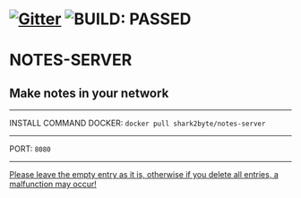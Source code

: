 # [![Gitter](https://badges.gitter.im/Sharkbyteprojects/NOTES-SERVER.svg)](https://gitter.im/Sharkbyteprojects/NOTES-SERVER?utm_source=badge&utm_medium=badge&utm_campaign=pr-badge) ![BUILD: PASSED](https://fire-engine-icons.github.io/stable-unstable/SVG%20files/SHARK%20STABLE.svg)
# NOTES-SERVER
## Make notes in your network

---
INSTALL COMMAND DOCKER: ```docker pull shark2byte/notes-server```

---
PORT: ```8080```

---
[Please leave the empty entry as it is, otherwise if you delete all entries, a malfunction may occur!](https://github.com/Sharkbyteprojects/NOTES-SERVER/issues/2)
